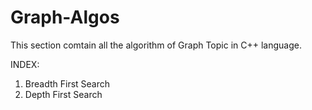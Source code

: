 # Graph-Algos
This section comtain all the algorithm of Graph Topic in C++ language.

INDEX:

1. Breadth First Search
2. Depth First Search
